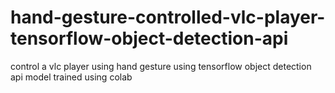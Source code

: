 # hand-gesture-controlled-vlc-player-tensorflow-object-detection-api
control a vlc player using hand gesture using tensorflow object detection api  model trained using colab
